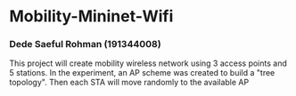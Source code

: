 # Mobility-Mininet-Wifi
### Dede Saeful Rohman (191344008)

This project will create mobility wireless network using 3 access points and 5 stations.
In the experiment, an AP scheme was created to build a "tree topology". Then each STA will move randomly to the available AP

